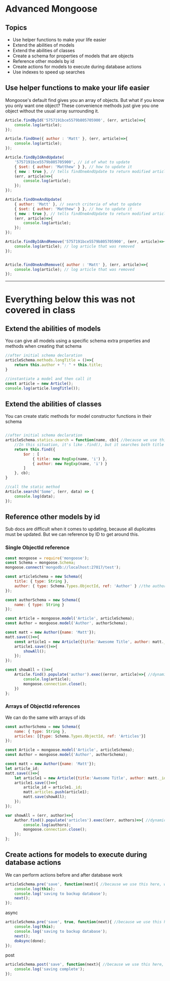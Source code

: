 # Advanced Mongoose

## Topics

* Use helper functions to make your life easier
* Extend the abilities of models
* Extend the abilities of classes
* Create a schema for properties of models that are objects
* Reference other models by id
* Create actions for models to execute during database actions
* Use indexes to speed up searches

## Use helper functions to make your life easier

Mongoose's default find gives you an array of objects.  But what if you know you only want one object?  These convenience methods just give you one object without the usual array surrounding it.

```javascript
Article.findById('5757191bce5579b805705900', (err, article)=>{
	console.log(article);
});
```
```javascript
Article.findOne({ author : 'Matt' }, (err, article)=>{
	console.log(article);
});
```
```javascript
Article.findByIdAndUpdate(
	'5757191bce5579b805705900', // id of what to update
	{ $set: { author: 'Matthew' } }, // how to update it
	{ new : true }, // tells findOneAndUpdate to return modified article, not the original
	(err, article)=>{
		console.log(article);
	});
});
```
```javascript
Article.findOneAndUpdate(
	{ author: 'Matt' }, // search criteria of what to update
	{ $set: { author: 'Matthew' } }, // how to update it
	{ new : true }, // tells findOneAndUpdate to return modified article, not the original
	(err, article)=>{
		console.log(article);
	});
});
```
```javascript
Article.findByIdAndRemove('5757191bce5579b805705900', (err, article)=>{
	console.log(article); // log article that was removed
});
```
```javascript

Article.findOneAndRemove({ author : 'Matt' }, (err, article)=>{
	console.log(article); // log article that was removed
});
```

<hr>

# Everything below this was not covered in class 

## Extend the abilities of models

You can give all models using a specific schema extra properties and methods when creating that schema

```javascript
//after initial schema declaration
articleSchema.methods.longTitle = ()=>{
	return this.author + ": " + this.title;
}

//instantiate a model and then call it
const article = new Article();
console.log(article.longTitle());
```

## Extend the abilities of classes

You can create static methods for model constructor functions in their schema

```javascript

//after initial schema declaration
articleSchema.statics.search = function(name, cb){ //because we use this here, we'll need an old-fashioned function
	//In this situation, it's like .find(), but it searches both title and author
	return this.find({
		$or : [
			{ title: new RegExp(name, 'i') },
			{ author: new RegExp(name, 'i') }
		]
	}, cb);
}

//call the static method
Article.search('Some', (err, data) => {
	console.log(data);
});
```

## Reference other models by id

Sub docs are difficult when it comes to updating, because all duplicates must be updated.  But we can reference by ID to get around this.

### Single ObjectId reference

```javascript
const mongoose = require('mongoose');
const Schema = mongoose.Schema;
mongoose.connect('mongodb://localhost:27017/test');

const articleSchema = new Schema({
	title: { type: String },
	author: { type: Schema.Types.ObjectId, ref: 'Author' } //the author property is just an id of another object
});

const authorSchema = new Schema({
	name: { type: String }
});

const Article = mongoose.model('Article', articleSchema);
const Author = mongoose.model('Author', authorSchema);

const matt = new Author({name: 'Matt'});
matt.save(()=>{
	const article1 = new Article({title:'Awesome Title', author: matt._id});
	article1.save(()=>{
		showAll();
	});
});

const showAll = ()=>{
	Article.find().populate('author').exec((error, article)=>{ //dynamically switch out any ids with the objects they reference
		console.log(article);
		mongoose.connection.close();
	})
};
```

### Arrays of ObjectId references

We can do the same with arrays of ids

```javascript
const authorSchema = new Schema({
	name: { type: String },
	articles: [{type: Schema.Types.ObjectId, ref: 'Articles'}]
});

const Article = mongoose.model('Article', articleSchema);
const Author = mongoose.model('Author', authorSchema);

const matt = new Author({name: 'Matt'});
let article_id;
matt.save(()=>{
	let article1 = new Article({title:'Awesome Title', author: matt._id});
	article1.save(()=>{
		article_id = article1._id;
		matt.articles.push(article1);
		matt.save(showAll);
	});
});

var showAll = (err, author)=>{
	Author.find().populate('articles').exec((err, authors)=>{ //dynamically switch out any ids with the objects they reference
		console.log(authors);
		mongoose.connection.close();
	});
};
```

## Create actions for models to execute during database actions

We can perform actions before and after database work

```javascript
articleSchema.pre('save', function(next){ //because we use this here, we'll need an old-fashioned function
	console.log(this);
	console.log('saving to backup database');
	next();
});
```
async
```javascript
articleSchema.pre('save', true, function(next){ //because we use this here, we'll need an old-fashioned function
	console.log(this);
	console.log('saving to backup database');
	next();
	doAsync(done);
});
```
post
```javascript
articleSchema.post('save', function(next){ //because we use this here, we'll need an old-fashioned function
	console.log('saving complete');
});
```
